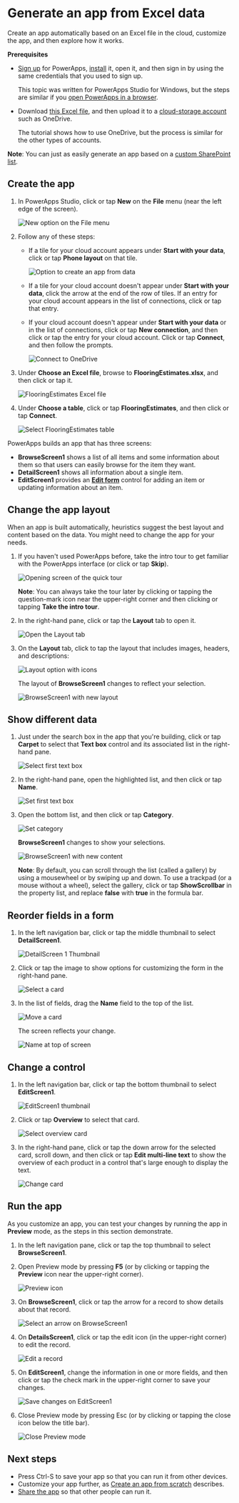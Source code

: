 <properties
	pageTitle="Generate an app from Excel data | Microsoft PowerApps"
	description="Create an app automatically based on an Excel file in the cloud, customize the app, and then explore how it works."
	services=""
	suite="powerapps"
	documentationCenter="na"
	authors="sarafankit"
	manager="anneta"
	editor=""
	tags=""/>

<tags
   ms.service="powerapps"
   ms.devlang="na"
   ms.topic="get-started-article"
   ms.tgt_pltfrm="na"
   ms.workload="na"
   ms.date="10/16/2016"
   ms.author="ankitsar"/>

# Generate an app from Excel data #

Create an app automatically based on an Excel file in the cloud, customize the app, and then explore how it works.

**Prerequisites**

- [Sign up](signup-for-powerapps.md) for PowerApps, [install](http://aka.ms/powerappsinstall) it, open it, and then sign in by using the same credentials that you used to sign up.

	This topic was written for PowerApps Studio for Windows, but the steps are similar if you [open PowerApps in a browser](create-app-browser.md).

- Download [this Excel file](https://az787822.vo.msecnd.net/documentation/get-started-from-data/FlooringEstimates.xlsx), and then upload it to a [cloud-storage account](cloud-storage-blob-connections.md) such as OneDrive.

	The tutorial shows how to use OneDrive, but the process is similar for the other types of accounts.

**Note**: You can just as easily generate an app based on a [custom SharePoint list](app-from-sharepoint.md).

## Create the app ##
1. In PowerApps Studio, click or tap **New** on the **File** menu (near the left edge of the screen).

	![New option on the File menu](./media/get-started-create-from-data/file-new.png)

1. Follow any of these steps:

	- If a tile for your cloud account appears under **Start with your data**, click or tap **Phone layout** on that tile.

		![Option to create an app from data](./media/get-started-create-from-data/create-from-data.png)

	- If a tile for your cloud account doesn't appear under **Start with your data**, click the arrow at the end of the row of tiles. If an entry for your cloud account appears in the list of connections, click or tap that entry.

	- If your cloud account doesn't appear under **Start with your data** or in the list of connections, click or tap **New connection**, and then click or tap the entry for your cloud account. Click or tap **Connect**, and then follow the prompts.

		![Connect to OneDrive](./media/get-started-create-from-data/connect-onedrive.png)

1. Under **Choose an Excel file**, browse to **FlooringEstimates.xlsx**, and then click or tap it.

	![FlooringEstimates Excel file](./media/get-started-create-from-data/choose-spreadsheet.png)  

1. Under **Choose a table**, click or tap **FlooringEstimates**, and then click or tap **Connect**.  

	![Select FlooringEstimates table](./media/get-started-create-from-data/choose-table.png)

PowerApps builds an app that has three screens:

- **BrowseScreen1** shows a list of all items and some information about them so that users can easily browse for the item they want.
- **DetailScreen1** shows all information about a single item.
- **EditScreen1** provides an **[Edit form](add-form.md)** control for adding an item or updating information about an item.

## Change the app layout ##
When an app is built automatically, heuristics suggest the best layout and content based on the data. You might need to change the app for your needs.

1. If you haven't used PowerApps before, take the intro tour to get familiar with the PowerApps interface (or click or tap **Skip**).

	![Opening screen of the quick tour](./media/get-started-create-from-data/quick-tour.png)

	**Note**: You can always take the tour later by clicking or tapping the question-mark icon near the upper-right corner and then clicking or tapping **Take the intro tour**.

1. In the right-hand pane, click or tap the **Layout** tab to open it.

	![Open the Layout tab](./media/get-started-create-from-data/open-layout-tab.png)

1. On the **Layout** tab, click to tap the layout that includes images, headers, and descriptions:

	![Layout option with icons](./media/get-started-create-from-data/change-layout.png)

	The layout of **BrowseScreen1** changes to reflect your selection.

	![BrowseScreen1 with new layout](./media/get-started-create-from-data/browse-layout.png)

## Show different data ##
1.  Just under the search box in the app that you're building, click or tap **Carpet** to select that **Text box** control and its associated list in the right-hand pane.

	![Select first text box](./media/get-started-create-from-data/select-gallery-textbox.png)

1. In the right-hand pane, open the highlighted list, and then click or tap **Name**.

	![Set first text box](./media/get-started-create-from-data/set-gallery-textbox.png)

1. Open the bottom list, and then click or tap **Category**.

	![Set category](./media/get-started-create-from-data/set-category.png)

	**BrowseScreen1** changes to show your selections.

	![BrowseScreen1 with new content](./media/get-started-create-from-data/browse-content.png)

	**Note**: By default, you can scroll through the list (called a gallery) by using a mousewheel or by swiping up and down. To use a trackpad (or a mouse without a wheel), select the gallery, click or tap **ShowScrollbar** in the property list, and replace **false** with **true** in the formula bar.

## Reorder fields in a form ##
1. In the left navigation bar, click or tap the middle thumbnail to select **DetailScreen1**.

	![DetailScreen 1 Thumbnail](./media/get-started-create-from-data/detail-screen-thumbnail.png)

1. Click or tap the image to show options for customizing the form in the right-hand pane.

	![Select a card](./media/get-started-create-from-data/select-card.png)

1. In the list of fields, drag the **Name** field to the top of the list.

	![Move a card](./media/get-started-create-from-data/move-card.png)

	The screen reflects your change.

	![Name at top of screen](./media/get-started-create-from-data/name-first.png)

## Change a control ##
1. In the left navigation bar, click or tap the bottom thumbnail to select **EditScreen1**.

	![EditScreen1 thumbnail](./media/get-started-create-from-data/edit-screen-thumbnail.png)

1. Click or tap **Overview** to select that card.

	![Select overview card](./media/get-started-create-from-data/select-overview.png)

1. In the right-hand pane, click or tap the down arrow for the selected card, scroll down, and then click or tap **Edit multi-line text** to show the overview of each product in a control that's large enough to display the text.

	![Change card](./media/get-started-create-from-data/card-selector.png)

## Run the app ##
As you customize an app, you can test your changes by running the app in **Preview** mode, as the steps in this section demonstrate.

1. In the left navigation pane, click or tap the top thumbnail to select **BrowseScreen1**.

1. Open Preview mode by pressing **F5** (or by clicking or tapping the **Preview** icon near the upper-right corner).

	![Preview icon](./media/get-started-create-from-data/open-preview.png)

1. On **BrowseScreen1**, click or tap the arrow for a record to show details about that record.

	![Select an arrow on BrowseScreen1](./media/get-started-create-from-data/select-record.png)

1. On **DetailsScreen1**, click or tap the edit icon (in the upper-right corner) to edit the record.

	![Edit a record](./media/get-started-create-from-data/edit-record.png)

1. On **EditScreen1**, change the information in one or more fields, and then click or tap the check mark in the upper-right corner to save your changes.

	![Save changes on EditScreen1](./media/get-started-create-from-data/save-record.png)

1. Close Preview mode by pressing Esc (or by clicking or tapping the close icon below the title bar).

	![Close Preview mode](./media/get-started-create-from-data/close-preview.png)

## Next steps ##
- Press Ctrl-S to save your app so that you can run it from other devices.
- Customize your app further, as [Create an app from scratch](get-started-create-from-blank.md) describes.
- [Share the app](share-app.md) so that other people can run it.
